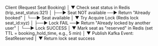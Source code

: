 Client (Request Seat Booking)
   │
   ▼
Check seat status in Redis (trip_seat_status:321)
   │
   ├──► Seat NOT available ──► Return "Already booked"
   │
   └──► Seat available
           │
           ▼
   Try Acquire Lock (Redis lock seat_id:xyz)
           │
           ├──► Lock FAIL ──► Return "Already locked by another user"
           │
           └──► Lock SUCCESS
                   │
                   ▼
        Mark seat as "reserved" in Redis 
        (set TTL = booking_hold_time, e.g., 5 min)
                   │
                   ▼
        Publish Kafka Event: SeatReserved
                   │
                   ▼
        Return lock seat success